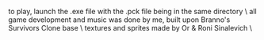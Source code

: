 to play, launch the .exe file with the .pck file being in the same directory \\
all game development and music was done by me, built upon Branno's Survivors Clone base \\
textures and sprites made by Or & Roni Sinalevich \\
